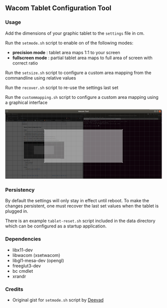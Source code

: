 ## Wacom Tablet Configuration Tool

### Usage

Add the dimensions of your graphic tablet to the `settings` file in cm.

Run the `setmode.sh` script to enable on of the following modes:

- **precision mode** : tablet area maps 1:1 to your screen
- **fullscreen mode** : partial tablet area maps to full area of screen with correct ratio

Run the `setsize.sh` script to configure a custom area mapping from the commandline using relative values

Run the `recover.sh` script to re-use the settings last set

Run the `custommapping.sh` script to configure a custom area mapping using a graphical interface

![Screenshot](https://github.com/Sinitax/LinuxWacomAreaMappingTool/raw/master/data/screenshot.png)

### Persistency

By default the settings will only stay in effect until reboot. To make the changes persistent, one must recover the last set values when the tablet is plugged in.

There is an example `tablet-reset.sh` script included in the data directory which can be configured as a startup application.

### Dependencies

- libx11-dev
- libwacom (xsetwacom)
- libgl1-mesa-dev (opengl)
- freeglut3-dev
- bc cmdlet
- xrandr

### Credits

- Original gist for `setmode.sh` script by [Deevad](https://github.com/Deevad)

